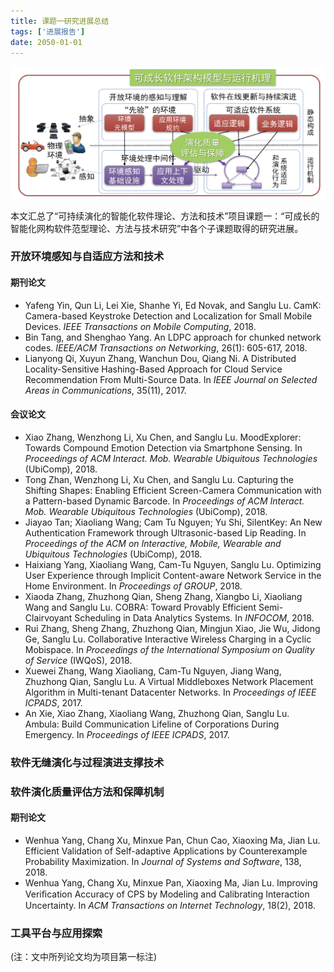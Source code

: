 ```yaml
---
title: 课题一研究进展总结
tags: ['进展报告']
date: 2050-01-01
---
```


![](/content/growinware.png)

本文汇总了“可持续演化的智能化软件理论、方法和技术”项目课题一：“可成长的智能化网构软件范型理论、方法与技术研究”中各个子课题取得的研究进展。

<!--more-->

### 开放环境感知与自适应方法和技术

#### 期刊论文

* Yafeng Yin, Qun Li, Lei Xie, Shanhe Yi, Ed Novak, and Sanglu Lu. CamK: Camera-based Keystroke Detection and Localization for Small Mobile Devices. *IEEE Transactions on Mobile Computing*, 2018.
* Bin Tang, and Shenghao Yang. An LDPC approach for chunked network codes. *IEEE/ACM Transactions on Networking*, 26(1): 605-617, 2018.
* Lianyong Qi, Xuyun Zhang, Wanchun Dou, Qiang Ni. A Distributed Locality-Sensitive Hashing-Based Approach for Cloud Service Recommendation From Multi-Source Data. In *IEEE Journal on Selected Areas in Communications*, 35(11), 2017.

#### 会议论文
* Xiao Zhang, Wenzhong Li, Xu Chen, and Sanglu Lu. MoodExplorer: Towards Compound Emotion Detection via Smartphone Sensing. In *Proceedings of ACM Interact. Mob. Wearable Ubiquitous Technologies* (UbiComp), 2018.
* Tong Zhan, Wenzhong Li, Xu Chen, and Sanglu Lu. Capturing the Shifting Shapes: Enabling Efficient Screen-Camera Communication with a Pattern-based Dynamic Barcode. In *Proceedings of ACM Interact. Mob. Wearable Ubiquitous Technologies* (UbiComp), 2018.
* Jiayao Tan; Xiaoliang Wang; Cam Tu Nguyen; Yu Shi, SilentKey: An New Authentication Framework through Ultrasonic-based Lip Reading. In *Proceedings of the ACM on Interactive, Mobile, Wearable and Ubiquitous Technologies* (UbiComp), 2018.
* Haixiang Yang, Xiaoliang Wang, Cam-Tu Nguyen, Sanglu Lu. Optimizing User Experience through Implicit Content-aware Network Service in the Home Environment. In *Proceedings of GROUP*, 2018.
* Xiaoda Zhang, Zhuzhong Qian, Sheng Zhang, Xiangbo Li, Xiaoliang Wang and Sanglu Lu. COBRA: Toward Provably Efficient Semi-Clairvoyant Scheduling in Data Analytics Systems. In *INFOCOM*, 2018. 
* Rui Zhang, Sheng Zhang, Zhuzhong Qian, Mingjun Xiao, Jie Wu, Jidong Ge, Sanglu Lu. Collaborative Interactive Wireless Charging in a Cyclic Mobispace. In *Proceedings of the International Symposium on Quality of Service* (IWQoS), 2018.
* Xuewei Zhang, Wang Xiaoliang, Cam-Tu Nguyen, Jiang Wang, Zhuzhong Qian, Sanglu Lu. A Virtual Middleboxes Network Placement Algorithm in Multi-tenant Datacenter Networks. In *Proceedings of IEEE ICPADS*, 2017.
* An Xie, Xiao Zhang,  Xiaoliang Wang, Zhuzhong Qian, Sanglu Lu. Ambula: Build Communication Lifeline of Corporations During Emergency. In *Proceedings of IEEE ICPADS*, 2017.

### 软件无缝演化与过程演进支撑技术

### 软件演化质量评估方法和保障机制

#### 期刊论文
* Wenhua Yang, Chang Xu, Minxue Pan, Chun Cao, Xiaoxing Ma, Jian Lu. Efficient Validation of Self-adaptive Applications by Counterexample Probability Maximization. In *Journal of Systems and Software*, 138, 2018.
* Wenhua Yang, Chang Xu, Minxue Pan, Xiaoxing Ma, Jian Lu. Improving Veriﬁcation Accuracy of CPS by Modeling and Calibrating Interaction Uncertainty. In *ACM Transactions on Internet Technology*, 18(2), 2018.

### 工具平台与应用探索

(注：文中所列论文均为项目第一标注)